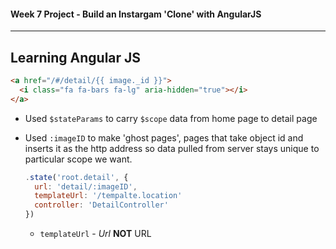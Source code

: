 #### Week 7 Project - Build an Instargam 'Clone' with AngularJS
---
Learning Angular JS
---

```html
<a href="/#/detail/{{ image._id }}">
  <i class="fa fa-bars fa-lg" aria-hidden="true"></i>
</a>
```

* Used `$stateParams` to carry `$scope` data from home page to detail page

* Used `:imageID` to make 'ghost pages', pages that take object id and inserts it as the http address so data pulled from server stays unique to particular scope we want.
  ```javascript
  .state('root.detail', {
    url: 'detail/:imageID',
    templateUrl: '/tempalte.location'
    controller: 'DetailController'
  })
  ```
  * `templateUrl` - _Url_  **NOT**  URL